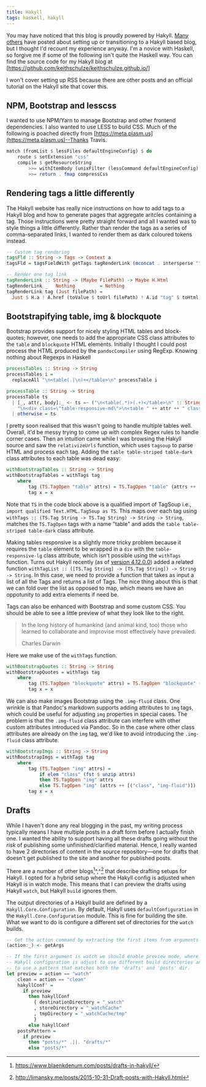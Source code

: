 ```yaml
---
title: Hakyll
tags: haskell, hakyll
---
```


You may have noticed that this blog is proudly powered by Hakyll. [Many others](https://jaspervdj.be/hakyll/examples.html) have posted about setting up or transitioning to a Hakyll based blog, but I thought I'd recount my experience anyway. I'm a novice with Haskell, so forgive me if some of the following isn't quite the Haskell way. You can find the source code for my Hakyll blog at [https://github.com/keithschulze/keithschulze.github.io/]

I won't cover setting up RSS because there are other posts and an official tutorial on the Hakyll site that cover this.

## NPM, Bootstrap and lesscss
I wanted to use NPM/Yarn to manage Bootstrap and other frontend dependencies. I also wanted to use LESS to build CSS. Much of the following is poached directly from [https://meta.plasm.us](https://meta.plasm.us)--Thanks Travis.

```haskell
match (fromList $ lessFiles defaultEngineConfig) $ do
    route $ setExtension "css"
    compile $ getResourceString
        >>= withItemBody (unixFilter (lessCommand defaultEngineConfig) $ "-" : (lessOptions defaultEngineConfig))
        >>= return . fmap compressCss
```

## Rendering tags a little differently

The Hakyll website has really nice instructions on how to add tags to a Hakyll blog and how to generate pages that aggregate aritcles containing a tag. Those instructions were pretty straight forward and all I wanted was to style things a little differently. Rather than render the tags as a series of comma-separated links, I wanted to render them as dark coloured tokens instead.

```haskell
-- Custom tag rendering
tagsFld :: String -> Tags -> Context a
tagsFld = tagsFieldWith getTags tagRenderLink (mconcat . intersperse "")

-- Render one tag link
tagRenderLink :: String -> (Maybe FilePath) -> Maybe H.Html
tagRenderLink _   Nothing         = Nothing
tagRenderLink tag (Just filePath) =
  Just $ H.a ! A.href (toValue $ toUrl filePath) ! A.id "tag" $ toHtml tag
```

## Bootstrapifying table, img & blockquote

Bootstrap provides support for nicely styling HTML tables and block-quotes; however, one needs to add the appropriate CSS class attributes to the `table` and `blockquote` HTML elements. Initially I thought I could post process the HTML produced by the `pandocCompiler` using RegExp. Knowing nothing about Regexps in Haskell

```haskell
processTables :: String -> String
processTables i =
  replaceAll "\n<table(.|\n)+</table>\n" processTable i

processTable :: String -> String
processTable ts
  | [_, attr, body]:_ <- ts =~ ("\n<table(.*)>(.+)</table>\n" :: String) :: [[String]] =
    "\n<div class=\"table-responsive-md\">\n<table " ++ attr ++ " class=\"table table-striped table-dark\">" ++ body ++ "</table>\n</div>\n"
  | otherwise = ts
```

I pretty soon realised that this wasn't going to handle multiple tables well. Overall, it'd be messy trying to come up with complex Regex rules to handle corner cases. Then an intuition came while I was browsing the Hakyll source and saw the `relativizeUrls` function, which uses `tagsoup` to parse HTML and process each tag. Adding the `table table-striped table-dark` class attributes to each table was dead easy:

```haskell
withBootstrapTables :: String -> String
withBootstrapTables = withTags tag
    where
        tag (TS.TagOpen "table" attrs) = TS.TagOpen "table" (attrs ++ [("class","table table-striped table-dark")])
        tag x = x
```

Note that `TS` in the code block above is a qualified import of TagSoup i.e., `import qualified Text.HTML.TagSoup as TS`.
This maps over each tag using `withTags :: (TS.Tag String -> TS.Tag String) -> String -> String`, matches the `TS.TagOpen` tags with a name "table" and adds the `table table-striped table-dark` class attribute.

Making tables responsive is a slightly more tricky problem because it requires the `table` element to be wrapped in a `div` with the `table-responsive-lg` class attribute, which isn't possible using the `withTags` function. Turns out Hakyll recently (as of [version 4.12.0.0](https://github.com/jaspervdj/hakyll/blob/v4.12.0.0/CHANGELOG.md#hakyll-41200)) added a related function `withTagList :: ([TS.Tag String] -> [TS.Tag String]) -> String -> String`. In this case, we need to provide a function that takes as input a list of all the Tags and returns a list of Tags. The nice thing about this is that we can fold over the list as opposed to map, which means we have an oppotunity to add extra elements if need be.

Tags can also be enhanced with Bootstrap and some custom CSS. You should be able to see a little preview of what they look like to the right.

> In the long history of humankind (and animal kind, too) those who learned to collaborate and improvise most effectively have prevailed.
> <footer class="blockquote-footer">Charles Darwin</footer>

Here we make use of the `withTags` function.

```haskell
withBootstrapQuotes :: String -> String
withBootstrapQuotes = withTags tag
    where
        tag (TS.TagOpen "blockquote" attrs) = TS.TagOpen "blockquote" (attrs ++ [("class","blockquote text-right")])
        tag x = x
```

We can also make images Bootstrap using the `.img-fluid` class. One wrinkle is that Pandoc's markdown supports adding attributes to `img` tags, which could be useful for adjusting `img` properties in special cases. The problem is that the `.img-fluid` class attribute can interfere with other custom attributes introduced via Pandoc. So in the case where other class attributes are already on the `img` tag, we'd like to avoid introducing the `.img-fluid` class attribute.

```haskell
withBootstrapImgs :: String -> String
withBootstrapImgs = withTags tag
    where
        tag (TS.TagOpen "img" attrs) =
            if elem "class" (fst $ unzip attrs)
            then TS.TagOpen "img" attrs
            else TS.TagOpen "img" (attrs ++ [("class", "img-fluid")])
        tag x = x
```

## Drafts
While I haven't done any real blogging in the past, my writing process typically means I have multiple posts in a draft form before I actually finish one. I wanted the ability to support having all these drafts going without the *risk* of publishing some unfinished/clarified material. Hence, I really wanted to have 2 directories of content in the source repository—one for drafts that doesn't get published to the site and another for published posts.

There are a number of other blogs[^1]^,^[^2] that describe drafting setups for Hakyll. I opted for a hybrid setup where the Hakyll config is adjusted when Hakyll is in watch mode. This means that I can preview the drafts using Hakyll `watch`, but Hakyll `build` ignores them.


The output directories of a Hakyll build are defined by a `Hakyll.Core.Configuration`. By default, Hakyll uses `defaultConfiguration` in the `Hakyll.Core.Configuration` module. This is fine for building the site. What we want to do is configure a different set of directories for the `watch` builds.

```haskell
-- Get the action command by extracting the first items from arguments list
(action:_) <- getArgs

-- If the first argument is watch we should enable preview mode, where the
-- Hakyll configuration is adjust to use different build directories and
-- to use a pattern that matches both the 'drafts' and 'posts' dir.
let preview = action == "watch"
    clean = action == "clean"
    hakyllConf' =
      if preview
        then hakyllConf
          { destinationDirectory = "_watch"
          , storeDirectory = "_watchCache"
          , tmpDirectory = "_watchCache/tmp"
          }
        else hakyllConf
    postsPattern =
      if preview
        then "posts/*" .||. "drafts/*"
        else "posts/*"
```

[^1]: <https://www.blaenkdenum.com/posts/drafts-in-hakyll/>
[^2]: <http://limansky.me/posts/2015-10-31-Draft-posts-with-Hakyll.html>